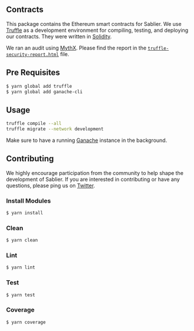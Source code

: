 ## Contracts

This package contains the Ethereum smart contracts for Sablier. We use [Truffle](https://github.com/trufflesuite/truffle)
as a development environment for compiling, testing, and deploying our contracts. They were written in [Solidity](https://github.com/ethereum/solidity).

We ran an audit using [MythX](https://github.com/ConsenSys/truffle-security). Please find the report in the
[`truffle-security-report.html`](/packages/contracts/truffle-security-report.html) file.

## Pre Requisites

```bash
$ yarn global add truffle
$ yarn global add ganache-cli
```

## Usage

```bash
truffle compile --all
truffle migrate --network development
```

Make sure to have a running [Ganache](https://truffleframework.com/ganache) instance in the background.

## Contributing

We highly encourage participation from the community to help shape the development of Sablier. If you are interested in
contributing or have any questions, please ping us on [Twitter](https://twitter.com/SablierApp).

### Install Modules

```bash
$ yarn install
```

### Clean

```bash
$ yarn clean
```

### Lint

```bash
$ yarn lint
```

### Test

```bash
$ yarn test
```

### Coverage

```bash
$ yarn coverage
```

